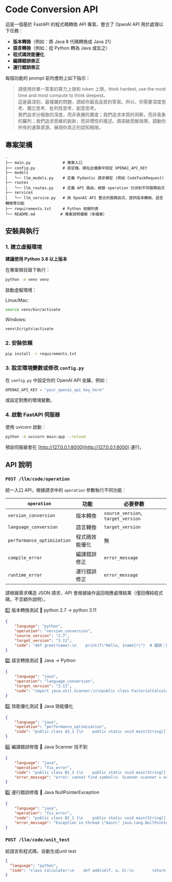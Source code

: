 # Code Conversion API

這是一個基於 FastAPI 的程式碼轉換 API 專案，整合了 OpenAI API 用於處理以下任務：

- **版本轉換**（例如：將 Java 8 代碼轉換成 Java 21）
- **語言轉換**（例如：從 Python 轉為 Java 或反之）
- **程式碼效能優化**
- **編譯錯誤修正**
- **運行錯誤修正**

每個功能的 prompt 前均會附上如下指示：
> 請使用你單一答案的算力上限和 token 上限，think hardest, use the most time and most compute to think deepest。  
> 這是最深刻、最複雜的問題，請給你最高品質的答案。所以，你需要深度思考、獨立思考、批判性思考、創意思考。  
> 我們追求分極致的深度，而非表層的廣度；我們追求本質的洞察，而非表象的羅列；我們追求思維的創新，而非慣性的複述。請突破思維局限，調動你所有的運算資源，展現你真正的認知極限。

## 專案架構
```
.
├── main.py              # 專案入口
├── config.py            # 設定檔，請在此檔案中設定 OPENAI_API_KEY
├── models
│   └── llm_models.py    # 定義 Pydantic 請求模型 (例如 CodeTaskRequest)
├── routes
│   └── llm_routes.py    # 定義 API 路由，根據 operation 分派到不同服務函式
├── services
│   └── llm_service.py   # 與 OpenAI API 整合的服務函式，提供版本轉換、語言轉換等功能
├── requirements.txt     # Python 依賴列表
└── README.md           # 專案說明檔案（本檔案）
```

## 安裝與執行

### 1. 建立虛擬環境

**建議使用 Python 3.8 以上版本**

在專案根目錄下執行：
```bash
python -m venv venv
```

啟動虛擬環境：

Linux/Mac:
```bash
source venv/bin/activate
```

Windows:
```bash
venv\Scripts\activate
```

### 2. 安裝依賴
```bash
pip install -r requirements.txt
```

### 3. 設定環境變數或修改 `config.py`

在 `config.py` 中設定你的 OpenAI API 金鑰，例如：
```python
OPENAI_API_KEY = "your_openai_api_key_here"
```
或設定對應的環境變數。

### 4. 啟動 FastAPI 伺服器

使用 uvicorn 啟動：
```bash
python -m uvicorn main:app --reload
```

預設伺服器會在 [http://127.0.0.1:8000](http://127.0.0.1:8000) 運行。

## API 說明

### `POST /llm/code/operation`
統一入口 API，根據請求中的 `operation` 參數執行不同功能：

| `operation` | 功能 | 必要參數 |
|-------------|------|----------|
| `version_conversion` | 版本轉換 | `source_version`, `target_version` |
| `language_conversion` | 語言轉換 | `target_version` |
| `performance_optimization` | 程式碼效能優化 | 無 |
| `compile_error` | 編譯錯誤修正 | `error_message` |
| `runtime_error` | 運行錯誤修正 | `error_message` |

請根據需求構造 JSON 請求，API 會根據操作返回相應處理結果（僅回傳純程式碼，不含額外說明）。

1️⃣ 版本轉換測試
🔹 python 2.7 → python 3.11
```json
{
    "language": "python",
    "operation": "version_conversion",
    "source_version": "2.7",
    "target_version": "3.11",
    "code": "def greet(name):\n    print(f\"Hello, {name}!\")  # 錯誤：舊版本不支援 f-string\n\ngreet(\"Alice\")"
}


```

2️⃣ 語言轉換測試
🔹 Java → Python
```json
{
    "language": "java",
    "operation": "language_conversion",
    "target_version": "3.11",
    "code": "import java.util.Scanner;\n\npublic class FactorialCalculator {\n    public static void main(String[] args) {\n        Scanner scanner = new Scanner(System.in);\n        System.out.print(\"Enter a number to calculate its factorial: \");\n        \n        if (!scanner.hasNextInt()) {\n            System.out.println(\"Invalid input. Please enter an integer.\");\n            return;\n        }\n\n        int number = scanner.nextInt();\n        if (number < 0) {\n            System.out.println(\"Factorial is not defined for negative numbers.\");\n        } else {\n            int result = factorial(number);\n            System.out.println(\"Factorial of \" + number + \" is \" + result);\n        }\n    }\n\n    public static int factorial(int n) {\n        if (n == 0) {\n            return 1;\n        }\n        return n * factorial(n - 1);\n    }\n}"
}
```

3️⃣ 效能優化測試
🔹 Java 效能優化
```json
{
    "language": "java",
    "operation": "performance_optimization",
    "code": "public class A3_1 {\n    public static void main(String[] args) {\n        String result = \"\";\n        for (int i = 0; i < 10000; i++) {\n            result += \"test\"; // 低效\n        }\n        System.out.println(\"Final string length: \" + result.length());\n    }\n}"
}
```

4️⃣ 編譯錯誤修復
🔹 Java Scanner 找不到
```json
{
    "language": "java",
    "operation": "fix_error",
    "code": "public class B1_1 {\n    public static void main(String[] args) {\n        Scanner scanner = new Scanner(System.in); // 錯誤：找不到符號 Scanner\n        System.out.println(\"Enter a number:\");\n        int number = scanner.nextInt();\n        System.out.println(\"You entered: \" + number);\n    }\n}",
    "error_message": "error: cannot find symbol\n  Scanner scanner = new Scanner(System.in);\n  ^\n  symbol:   class Scanner\n  location: class B1_1"
}

```

5️⃣ 運行錯誤修復
🔹 Java NullPointerException
```json
{
    "language": "java",
    "operation": "fix_error",
    "code": "public class B2_1 {\n    public static void main(String[] args) {\n        String str = null;\n        System.out.println(\"Length of string: \" + str.length()); // 錯誤：NullPointerException\n    }\n}",
    "error_message": "Exception in thread \"main\" java.lang.NullPointerException: Cannot invoke \"String.length()\" because \"str\" is null\n    at B2_1.main(B2_1.java:4)"
}
```

### `POST /llm/code/unit_test`
給語言和程式碼，自動生成unit test
```json
{
  "language": "python",
  "code": "class Calculator:\n    def add(self, a, b):\n        return a + b"
}
```